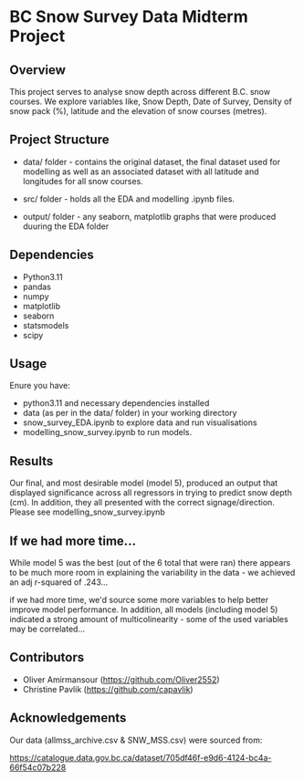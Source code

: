 # BC Snow Survey Data Midterm Project

## Overview

This project serves to analyse snow depth across different B.C. snow courses. We explore variables like, Snow Depth, Date of Survey, Density of snow pack (%), latitude and the elevation of snow courses (metres).

## Project Structure

- data/ folder - contains the original dataset, the final dataset used for modelling as well as an associated dataset with all latitude and longitudes for all snow courses.

- src/ folder - holds all the EDA and modelling .ipynb files.

- output/ folder - any seaborn, matplotlib graphs that were produced duuring the EDA folder

## Dependencies

- Python3.11
- pandas
- numpy
- matplotlib
- seaborn
- statsmodels
- scipy

## Usage

Enure you have:

* python3.11 and necessary dependencies installed
* data (as per in the data/ folder) in your working directory
* snow_survey_EDA.ipynb to explore data and run visualisations
* modelling_snow_survey.ipynb to run models.

## Results

Our final, and most desirable model (model 5), produced an output that displayed significance across all regressors in trying to predict snow depth (cm). In addition, they all presented with the correct signage/direction. Please see modelling_snow_survey.ipynb

## If we had more time...

While model 5 was the best (out of the 6 total that were ran) there appears to be much more room in explaining the variability in the data - we achieved an adj r-squared of .243... 

if we had more time, we'd source some more variables to help better improve model performance. In addition, all models (including model 5) indicated a strong amount of multicolinearity - some of the used variables may be correlated...

## Contributors

* Oliver Amirmansour (https://github.com/Oliver2552)
* Christine Pavlik (https://github.com/capavlik)

## Acknowledgements

Our data (allmss_archive.csv & SNW_MSS.csv) were sourced from:

https://catalogue.data.gov.bc.ca/dataset/705df46f-e9d6-4124-bc4a-66f54c07b228
